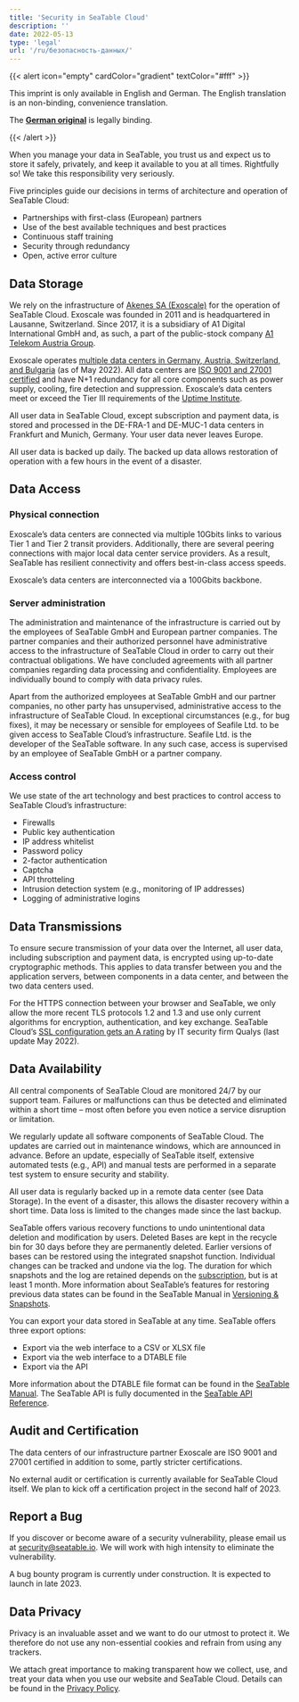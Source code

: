 ```yaml
---
title: 'Security in SeaTable Cloud'
description: ''
date: 2022-05-13
type: 'legal'
url: '/ru/безопасность-данных/'
---
```


{{< alert icon="empty" cardColor="gradient" textColor="#fff" >}}

This imprint is only available in English and German. The English translation is an non-binding, convenience translation.

The **[German original](/de/sicherheit/)** is legally binding.

{{< /alert >}}

When you manage your data in SeaTable, you trust us and expect us to store it safely, privately, and keep it available to you at all times. Rightfully so! We take this responsibility very seriously.

Five principles guide our decisions in terms of architecture and operation of SeaTable Cloud:

- Partnerships with first-class (European) partners
- Use of the best available techniques and best practices
- Continuous staff training
- Security through redundancy
- Open, active error culture

## Data Storage

We rely on the infrastructure of [Akenes SA (Exoscale)](https://www.exoscale.com/) for the operation of SeaTable Cloud. Exoscale was founded in 2011 and is headquartered in Lausanne, Switzerland. Since 2017, it is a subsidiary of A1 Digital International GmbH and, as such, a part of the public-stock company [A1 Telekom Austria Group](https://www.a1.group/de/home/).

Exoscale operates [multiple data centers in Germany, Austria, Switzerland, and Bulgaria](https://www.exoscale.com/datacenters/) (as of May 2022). All data centers are [ISO 9001 and 27001 certified](https://www.exoscale.com/compliance) and have N+1 redundancy for all core components such as power supply, cooling, fire detection and suppression. Exoscale’s data centers meet or exceed the Tier III requirements of the [Uptime Institute](https://uptimeinstitute.com/tiers).

All user data in SeaTable Cloud, except subscription and payment data, is stored and processed in the DE-FRA-1 and DE-MUC-1 data centers in Frankfurt and Munich, Germany. Your user data never leaves Europe.

All user data is backed up daily. The backed up data allows restoration of operation with a few hours in the event of a disaster.

## Data Access

### Physical connection

Exoscale’s data centers are connected via multiple 10Gbits links to various Tier 1 and Tier 2 transit providers. Additionally, there are several peering connections with major local data center service providers. As a result, SeaTable has resilient connectivity and offers best-in-class access speeds.

Exoscale’s data centers are interconnected via a 100Gbits backbone.

### Server administration

The administration and maintenance of the infrastructure is carried out by the employees of SeaTable GmbH and European partner companies. The partner companies and their authorized personnel have administrative access to the infrastructure of SeaTable Cloud in order to carry out their contractual obligations. We have concluded agreements with all partner companies regarding data processing and confidentiality. Employees are individually bound to comply with data privacy rules.

Apart from the authorized employees at SeaTable GmbH and our partner companies, no other party has unsupervised, administrative access to the infrastructure of SeaTable Cloud. In exceptional circumstances (e.g., for bug fixes), it may be necessary or sensible for employees of Seafile Ltd. to be given access to SeaTable Cloud’s infrastructure. Seafile Ltd. is the developer of the SeaTable software. In any such case, access is supervised by an employee of SeaTable GmbH or a partner company.

### Access control

We use state of the art technology and best practices to control access to SeaTable Cloud’s infrastructure:

- Firewalls
- Public key authentication
- IP address whitelist
- Password policy
- 2-factor authentication
- Captcha
- API throtteling
- Intrusion detection system (e.g., monitoring of IP addresses)
- Logging of administrative logins

## Data Transmissions

To ensure secure transmission of your data over the Internet, all user data, including subscription and payment data, is encrypted using up-to-date cryptographic methods. This applies to data transfer between you and the application servers, between components in a data center, and between the two data centers used.

For the HTTPS connection between your browser and SeaTable, we only allow the more recent TLS protocols 1.2 and 1.3 and use only current algorithms for encryption, authentication, and key exchange. SeaTable Cloud’s [SSL configuration gets an A rating](https://www.ssllabs.com/ssltest/) by IT security firm Qualys (last update May 2022).

## Data Availability

All central components of SeaTable Cloud are monitored 24/7 by our support team. Failures or malfunctions can thus be detected and eliminated within a short time – most often before you even notice a service disruption or limitation.

We regularly update all software components of SeaTable Cloud. The updates are carried out in maintenance windows, which are announced in advance. Before an update, especially of SeaTable itself, extensive automated tests (e.g., API) and manual tests are performed in a separate test system to ensure security and stability.

All user data is regularly backed up in a remote data center (see Data Storage). In the event of a disaster, this allows the disaster recovery within a short time. Data loss is limited to the changes made since the last backup.

SeaTable offers various recovery functions to undo unintentional data deletion and modification by users. Deleted Bases are kept in the recycle bin for 30 days before they are permanently deleted. Earlier versions of bases can be restored using the integrated snapshot function. Individual changes can be tracked and undone via the log. The duration for which snapshots and the log are retained depends on the [subscription](https://seatable.io/en/preise/), but is at least 1 month. More information about SeaTable’s features for restoring previous data states can be found in the SeaTable Manual in [Versioning & Snapshots](https://seatable.io/en/docs/handbuch/seatable-nutzen/versionierung-snapshots/).

You can export your data stored in SeaTable at any time. SeaTable offers three export options:

- Export via the web interface to a CSV or XLSX file
- Export via the web interface to a DTABLE file
- Export via the API

More information about the DTABLE file format can be found in the [SeaTable Manual](https://seatable.io/en/docs/handbuch/expertenwissen/dtable-dateiformat/). The SeaTable API is fully documented in the [SeaTable API Reference](https://api.seatable.io).

## Audit and Certification

The data centers of our infrastructure partner Exoscale are ISO 9001 and 27001 certified in addition to some, partly stricter certifications.

No external audit or certification is currently available for SeaTable Cloud itself. We plan to kick off a certification project in the second half of 2023.

## Report a Bug

If you discover or become aware of a security vulnerability, please email us at security@seatable.io. We will work with high intensity to eliminate the vulnerability.

A bug bounty program is currently under construction. It is expected to launch in late 2023.

## Data Privacy

Privacy is an invaluable asset and we want to do our utmost to protect it. We therefore do not use any non-essential cookies and refrain from using any trackers.

We attach great importance to making transparent how we collect, use, and treat your data when you use our website and SeaTable Cloud. Details can be found in the [Privacy Policy](https://seatable.io/en/privacy/).
